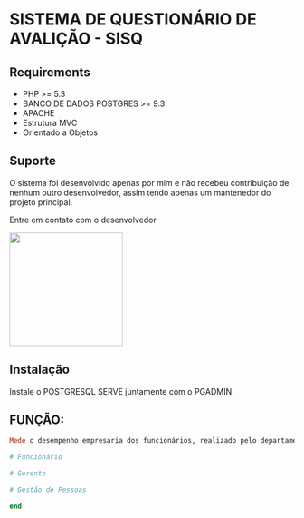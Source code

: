 # SISTEMA DE QUESTIONÁRIO DE AVALIÇÃO - SISQ
## Requirements

* PHP >= 5.3
* BANCO DE DADOS POSTGRES >= 9.3
* APACHE
* Estrutura MVC
* Orientado a Objetos

## Suporte

O sistema foi desenvolvido apenas por mim e não recebeu contribuição de nenhum outro desenvolvedor, assim tendo apenas um mantenedor do projeto principal.

Entre em contato com o desenvolvedor

<a href="http://www.facebook.com.br/renan.kabal"><img src="http://www.codersclan.net/gs_button/?repo_id=325" width="200"></a>

## Instalação

Instale o POSTGRESQL SERVE juntamente com o PGADMIN:

## FUNÇÃO:

``` ruby
Mede o desempenho empresaria dos funcionários, realizado pelo departamento de Recursos Humanos da empresa ou instituição

# Funcionário

# Gerente

# Gestão de Pessoas

end
```
